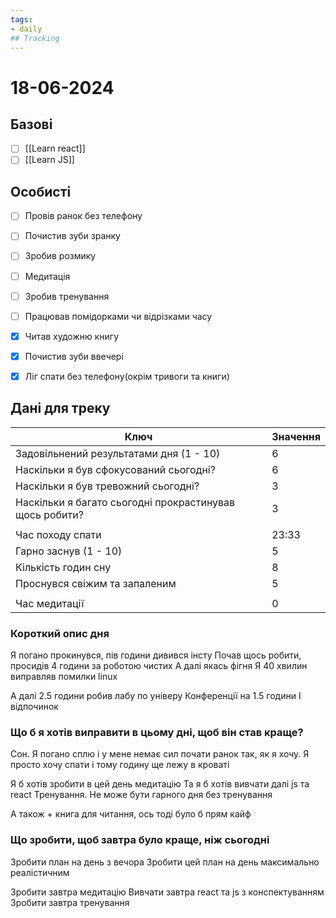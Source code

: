 ```yaml
---
tags:
- daily
## Tracking
---
```

# 18-06-2024

## Базові

- [ ] [[Learn react]]
- [ ] [[Learn JS]]

## Особисті

- [ ] Провів ранок без телефону
- [ ] Почистив зуби зранку
- [ ] Зробив розмику

- [ ] Медитація
- [ ] Зробив тренування
- [ ] Працював помідорками чи відрізками часу

- [x] Читав художню книгу
- [x] Почистив зуби ввечері
- [x] Ліг спати без телефону(окрім тривоги та книги)

## Дані для треку


| Ключ                                                    | Значення |
| ------------------------------------------------------- | -------- |
| Задовільнений результатами дня (1 - 10)                 | 6        |
| Наскільки я був сфокусований сьогодні?                  | 6        |
| Наскільки я був тревожний сьогодні?                     | 3        |
| Наскільки я багато сьогодні прокрастинував щось робити? | 3        |
|                                                         |          |
| Час походу спати                                        | 23:33    |
| Гарно заснув (1 - 10)                                   | 5        |
| Кількість годин сну                                     | 8        |
| Проснувся свіжим та запаленим                           | 5        |
|                                                         |          |
| Час медитації                                           | 0        |

### Короткий опис дня

Я погано прокинувся, пів години дивився інсту
Почав щось робити, просидів 4 години за роботою чистих
А далі якась фігня
Я 40 хвилин виправляв помилки linux

А далі 2.5 години робив лабу по універу
Конференції на 1.5 години
І відпочинок

### Що б я хотів виправити в цьому дні, щоб він став краще?

Сон. Я погано сплю і у мене немає сил почати ранок так, як я хочу. Я просто хочу спати і тому годину ще лежу в кроваті

Я б хотів зробити в цей день медитацію
Та я б хотів вивчати далі js та react
Тренування. Не може бути гарного дня без тренування

А також + книга для читання, ось тоді було б прям кайф  

### Що зробити, щоб завтра було краще, ніж сьогодні

Зробити план на день з вечора
Зробити цей план на день максимально реалістичним

Зробити завтра медитацію
Вивчати завтра react та js з конспектуванням
Зробити завтра тренування

